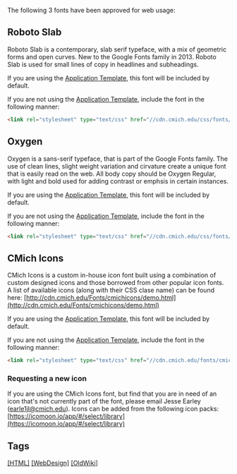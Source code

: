 The following 3 fonts have been approved for web usage:

## Roboto Slab

Roboto Slab is a contemporary, slab serif typeface, with a mix of geometric forms and open curves. New to the Google Fonts family in 2013\. Roboto Slab is used for small lines of copy in headlines and subheadings.

If you are using the [Application Template](/sites/it/WebTeam/wiki/Documentation/Pages/Application%20Template.aspx), this font will be included by default.

If you are not using the <span>[Application Template](/sites/it/WebTeam/wiki/Documentation/Pages/Application%20Template.aspx),</span> include the font in the following manner:

```html
<link rel="stylesheet" type="text/css" href="//cdn.cmich.edu/css/fonts/fonts.css" media="screen" />
```

## Oxygen

Oxygen is a sans-serif typeface, that is part of the Google Fonts family. The use of clean lines, slight weight variation and cirvature create a unique font that is easily read on the web. All body copy should be Oxygen Regular, with light and bold used for adding contrast or emphsis in certain instances.

If you are using the [Application Template](/sites/it/WebTeam/wiki/Documentation/Pages/Application%20Template.aspx), this font will be included by default.

If you are not using the <span>[Application Template](/sites/it/WebTeam/wiki/Documentation/Pages/Application%20Template.aspx),</span> include the font in the following manner:

```html
<link rel="stylesheet" type="text/css" href="//cdn.cmich.edu/css/fonts/fonts.css" media="screen" />
```

## CMich Icons

CMich Icons is a custom in-house icon font built using a combination of custom designed icons and those borrowed from other popular icon fonts. A list of available icons (along with their CSS clase name) can be found here: [http://cdn.cmich.edu/Fonts/cmichicons/demo.html](http://cdn.cmich.edu/Fonts/cmichicons/demo.html)  

<span>If you are using the [Application Template](/sites/it/WebTeam/wiki/Documentation/Pages/Application%20Template.aspx), this font will be included by default.</span>

<span>If you are not using the <span>[Application Template](/sites/it/WebTeam/wiki/Documentation/Pages/Application%20Template.aspx),</span> include the font in the following manner:</span>

```html
<link rel="stylesheet" type="text/css" href="//cdn.cmich.edu/fonts/cmichIcons/cmich_icons.css" media="all" />
```

### Requesting a new icon  

If you are using the CMich Icons font, but find that you are in need of an icon that's not currently part of the font, please email Jesse Earley (earle1jl@cmich.edu). Icons can be added from the following icon packs: [https://icomoon.io/app/#/select/library](https://icomoon.io/app/#/select/library)

## Tags
[[HTML]](https://code.cmich.edu/search?project_id=365&repository_ref=master&scope=wiki_blobs&search=HTMLTag)
[[WebDesign]](https://code.cmich.edu/search?project_id=365&repository_ref=master&scope=wiki_blobs&search=WebDesignTag)
[[OldWiki]](https://code.cmich.edu/search?project_id=365&repository_ref=master&scope=wiki_blobs&search=OldWikiTag)
